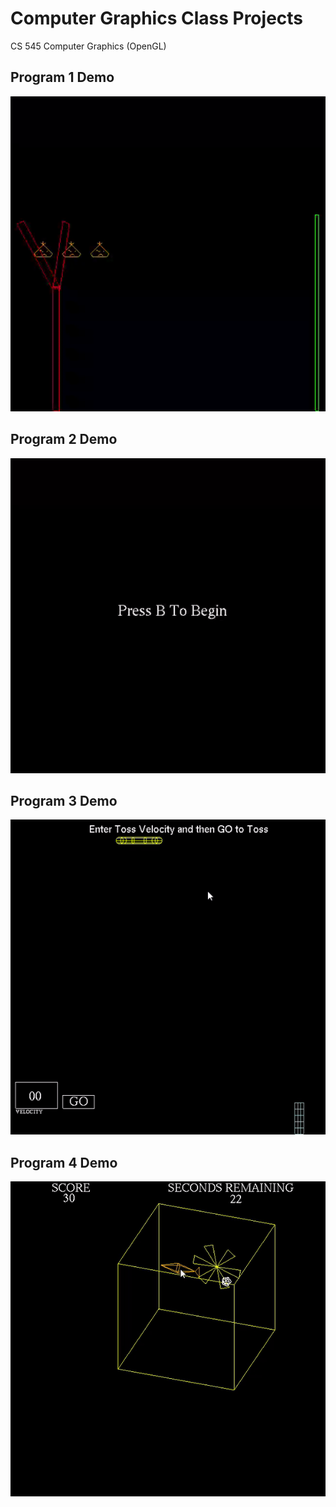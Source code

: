 # Computer Graphics Class Projects

CS 545 Computer Graphics (OpenGL)

## Program 1 Demo

![Program 1](https://github.com/CommanderTrip/ComputerGraphicsClass/blob/main/assets/prog1.gif)

## Program 2 Demo

![Program 2](https://github.com/CommanderTrip/ComputerGraphicsClass/blob/main/assets/prog2.gif)

## Program 3 Demo

![Program 3](https://github.com/CommanderTrip/ComputerGraphicsClass/blob/main/assets/prog3.gif)

## Program 4 Demo

![Program 3](https://github.com/CommanderTrip/ComputerGraphicsClass/blob/main/assets/prog4.gif)
